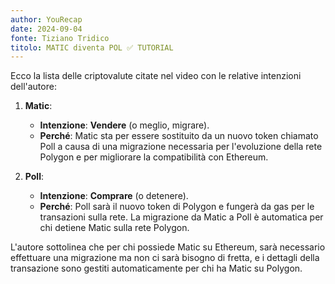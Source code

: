 ```yaml
---
author: YouRecap
date: 2024-09-04
fonte: Tiziano Tridico
titolo: MATIC diventa POL ✅ TUTORIAL
---
```


Ecco la lista delle criptovalute citate nel video con le relative intenzioni dell'autore:

1. **Matic**: 
   - **Intenzione**: **Vendere** (o meglio, migrare). 
   - **Perché**: Matic sta per essere sostituito da un nuovo token chiamato Poll a causa di una migrazione necessaria per l'evoluzione della rete Polygon e per migliorare la compatibilità con Ethereum.

2. **Poll**: 
   - **Intenzione**: **Comprare** (o detenere).
   - **Perché**: Poll sarà il nuovo token di Polygon e fungerà da gas per le transazioni sulla rete. La migrazione da Matic a Poll è automatica per chi detiene Matic sulla rete Polygon.

L'autore sottolinea che per chi possiede Matic su Ethereum, sarà necessario effettuare una migrazione ma non ci sarà bisogno di fretta, e i dettagli della transazione sono gestiti automaticamente per chi ha Matic su Polygon.
